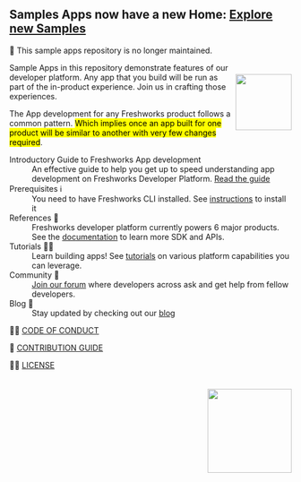 ## Samples Apps now have a new Home: [Explore new Samples](https://developers.freshworks.com/docs/sample-apps/)

🚨 This sample apps repository is no longer maintained. 

<img align="right" height=100 vspace=20 src='.github/assets/laptop.svg'>

Sample Apps in this repository demonstrate features of our developer platform. Any app that you build will be run as part of the in-product experience. Join us in crafting those experiences.

The App development for any Freshworks product follows a common pattern. <mark> Which implies once an app built for one product will be similar to another with very few changes required</mark>.

<dl>
<dt>Introductory Guide to Freshworks App development</dt>
<dd>An effective guide to help you get up to speed understanding app development on Freshworks Developer Platform. <a href="https://developers.freshworks.com/assets/onboarding.pdf">Read the guide</a></dd>
  <dt>Prerequisites ℹ️</dt>
  <dd>You need to have Freshworks CLI installed. See <a href="https://community.developers.freshworks.com/t/what-are-the-prerequisites-to-install-the-freshworks-cli/234/2"> instructions</a> to install it </dd>
  <dt>References 📒</dt>
  <dd>Freshworks developer platform currently powers 6 major products. See the <a href="https://developers.freshworks.com/documentation">documentation</a> to learn more SDK and APIs.<dd>
  <dt>Tutorials 👩‍🏫</dt>
  <dd>Learn building apps! See <a href="https://developers.freshworks.com/tutorials/"> tutorials</a> on various platform capabilities you can leverage.</dd>
  <dt>Community 🏡 </dt>
  <dd><a href="https://community.developers.freshworks.com/">Join our forum</a> where developers across ask and get help from fellow developers.</dd>
  <dt>Blog 💼</dt>
  <dd>Stay updated by checking out our <a href="https://medium.com/freshworks-developer-blog">blog</a></dd>
</dl>

👮‍♂️ [CODE OF CONDUCT](./.github/CODE_OF_CONDUCT.MD)

🍟 [CONTRIBUTION GUIDE](./.github/CONTRIBUTING.MD)

🕵️‍♂️ [LICENSE](./.github/LICENSE)

<img align="right" vspace=20 width=150 src=".github/assets/freshworks_developers_logo.png">
